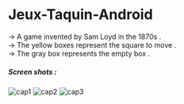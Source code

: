 # Jeux-Taquin-Android  
-> A game invented by Sam Loyd in the 1870s .  
-> The yellow boxes represent the square to move .  
-> The gray box represents the empty box .  
##### Screen shots :
![cap1](https://cloud.githubusercontent.com/assets/13332603/12016806/d42deb10-ad4f-11e5-89fa-0cb2a6f5d284.jpg)
![cap2](https://cloud.githubusercontent.com/assets/13332603/12016808/d5dacd02-ad4f-11e5-813d-fc990cae555f.jpg)
![cap3](https://cloud.githubusercontent.com/assets/13332603/12016809/d79dbfc8-ad4f-11e5-8d95-d66d6e68aa26.jpg)

